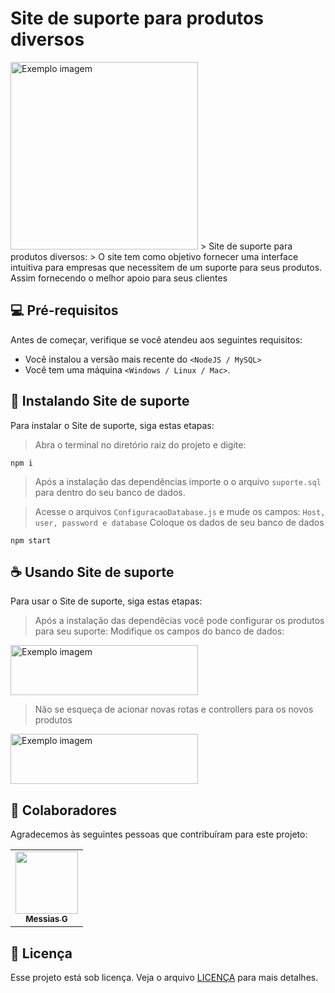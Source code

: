# Site de suporte para produtos diversos


<img src="./assets/img/inicial.png" alt="Exemplo imagem" width="300" height="300"> 
> Site de suporte para produtos diversos:
> O site tem como objetivo fornecer uma interface intuitiva para empresas que necessitem de um suporte para seus produtos. Assim fornecendo o melhor apoio para seus clientes

## 💻 Pré-requisitos

Antes de começar, verifique se você atendeu aos seguintes requisitos:

* Você instalou a versão mais recente do `<NodeJS / MySQL>`
* Você tem uma máquina `<Windows / Linux / Mac>`.
  
## 🚀 Instalando Site de suporte

Para instalar o Site de suporte, siga estas etapas:

> Abra o terminal no diretório raiz do projeto e digite:
```
npm i
```
> Após a instalação das dependências importe o o arquivo `suporte.sql` para dentro do seu banco de dados.

> Acesse o arquivos `ConfiguracaoDatabase.js` e mude os campos:
> `Host, user, password e database` Coloque os dados de seu banco de dados

```
npm start
```
 
## ☕ Usando Site de suporte

Para usar o Site de suporte, siga estas etapas:
>Após a instalação das dependêcias você pode configurar os produtos para seu suporte:
>Modifique os campos do banco de dados:

<img src="./assets/img/banco.PNG" alt="Exemplo imagem" width="300" height="80">

>Não se esqueça de acionar novas rotas e controllers para os novos produtos
<img src="./assets/img/Routes.PNG" alt="Exemplo imagem" width="300" height="80">

## 🤝 Colaboradores

Agradecemos às seguintes pessoas que contribuíram para este projeto:

<table>
  <tr>
    <td align="center">
      <a href="https://github.com/Messiaslogia">
        <img src="./assets/img/perfil.jfif" width="100px;" alt=""/><br>
        <sub>
          <b>Messias G</b>
        </sub>
      </a>
    </td>
  </tr>
</table>

## 📝 Licença

Esse projeto está sob licença. Veja o arquivo [LICENÇA](LICENSE.md) para mais detalhes.
